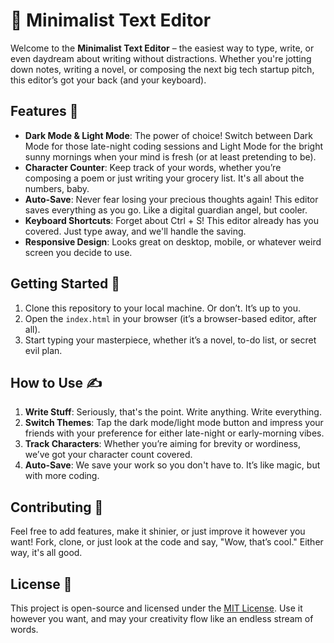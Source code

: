 # 🌙 Minimalist Text Editor

Welcome to the **Minimalist Text Editor** – the easiest way to type, write, or even daydream about writing without distractions. Whether you're jotting down notes, writing a novel, or composing the next big tech startup pitch, this editor’s got your back (and your keyboard). 

## Features 🚀

- **Dark Mode & Light Mode**: The power of choice! Switch between Dark Mode for those late-night coding sessions and Light Mode for the bright sunny mornings when your mind is fresh (or at least pretending to be).
- **Character Counter**: Keep track of your words, whether you’re composing a poem or just writing your grocery list. It's all about the numbers, baby.
- **Auto-Save**: Never fear losing your precious thoughts again! This editor saves everything as you go. Like a digital guardian angel, but cooler.
- **Keyboard Shortcuts**: Forget about Ctrl + S! This editor already has you covered. Just type away, and we'll handle the saving.
- **Responsive Design**: Looks great on desktop, mobile, or whatever weird screen you decide to use.

## Getting Started 🏁

1. Clone this repository to your local machine. Or don’t. It’s up to you. 
2. Open the `index.html` in your browser (it’s a browser-based editor, after all).
3. Start typing your masterpiece, whether it’s a novel, to-do list, or secret evil plan. 

## How to Use ✍️

1. **Write Stuff**: Seriously, that's the point. Write anything. Write everything.
2. **Switch Themes**: Tap the dark mode/light mode button and impress your friends with your preference for either late-night or early-morning vibes.
3. **Track Characters**: Whether you’re aiming for brevity or wordiness, we’ve got your character count covered.
4. **Auto-Save**: We save your work so you don't have to. It’s like magic, but with more coding.

## Contributing 🙌

Feel free to add features, make it shinier, or just improve it however you want! Fork, clone, or just look at the code and say, "Wow, that’s cool." Either way, it's all good.

## License 📝

This project is open-source and licensed under the [MIT License](LICENSE). Use it however you want, and may your creativity flow like an endless stream of words.
